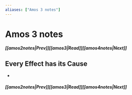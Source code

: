 ```yaml
---
aliases: ["Amos 3 notes"]
---
```

# Amos 3 notes
##### <span class=arrow-left></span>[[amos2notes|Prev]]<span class=navigation-separator></span>[[amos3|Read]]<span class=navigation-separator></span>[[amos4notes|Next]]<span class=arrow-right></span>
## Every Effect has its Cause
- 
##### <span class=arrow-left></span>[[amos2notes|Prev]]<span class=navigation-separator></span>[[amos3|Read]]<span class=navigation-separator></span>[[amos4notes|Next]]<span class=arrow-right></span>